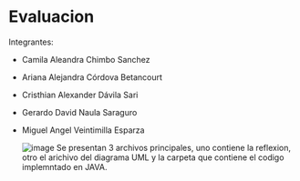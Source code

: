 # Evaluacion
Integrantes:
- Camila Aleandra Chimbo Sanchez
- Ariana Alejandra Córdova Betancourt
- Cristhian Alexander Dávila Sari
- Gerardo David Naula Saraguro
- Miguel Angel Veintimilla Esparza

  ![image](https://github.com/user-attachments/assets/bc59b3e6-d31f-4e1c-b74f-92d0c6163558)
  Se presentan 3 archivos principales, uno contiene la reflexion, otro el arichivo del diagrama UML y la carpeta que contiene el codigo implemntado en JAVA.
